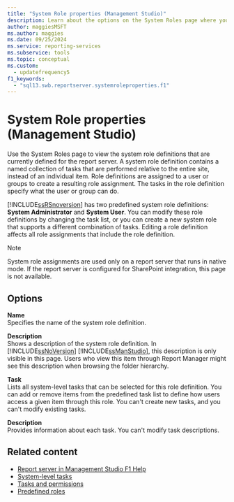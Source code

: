 ```yaml
---
title: "System Role properties (Management Studio)"
description: Learn about the options on the System Roles page where you can view the system role definitions that are currently defined for the report server.
author: maggiesMSFT
ms.author: maggies
ms.date: 09/25/2024
ms.service: reporting-services
ms.subservice: tools
ms.topic: conceptual
ms.custom:
  - updatefrequency5
f1_keywords:
  - "sql13.swb.reportserver.systemroleproperties.f1"
---
```

# System Role properties (Management Studio)
  Use the System Roles page to view the system role definitions that are currently defined for the report server. A system role definition contains a named collection of tasks that are performed relative to the entire site, instead of an individual item. Role definitions are assigned to a user or groups to create a resulting role assignment. The tasks in the role definition specify what the user or group can do.  
  
 [!INCLUDE[ssRSnoversion](../../includes/ssrsnoversion-md.md)] has two predefined system role definitions: **System Administrator** and **System User**. You can modify these role definitions by changing the task list, or you can create a new system role that supports a different combination of tasks. Editing a role definition affects all role assignments that include the role definition.  
  
> [!NOTE]  
>  System role assignments are used only on a report server that runs in native mode. If the report server is configured for SharePoint integration, this page is not available.  
  
## Options  
 **Name**  
 Specifies the name of the system role definition.  
  
 **Description**  
 Shows a description of the system role definition. In [!INCLUDE[ssNoVersion](../../includes/ssnoversion-md.md)] [!INCLUDE[ssManStudio](../../includes/ssmanstudio-md.md)], this description is only visible in this page. Users who view this item through Report Manager might see this description when browsing the folder hierarchy.  
  
 **Task**  
 Lists all system-level tasks that can be selected for this role definition. You can add or remove items from the predefined task list to define how users access a given item through this role. You can't create new tasks, and you can't modify existing tasks.  
  
 **Description**  
 Provides information about each task. You can't modify task descriptions.  
  
## Related content

- [Report server in Management Studio F1 Help](../../reporting-services/tools/report-server-in-management-studio-f1-help.md)
- [System-level tasks](../../reporting-services/security/tasks-and-permissions-system-level-tasks.md)
- [Tasks and permissions](../../reporting-services/security/tasks-and-permissions.md)
- [Predefined roles](../../reporting-services/security/role-definitions-predefined-roles.md)
